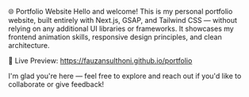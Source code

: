 🌐 Portfolio Website
Hello and welcome! This is my personal portfolio website, built entirely with Next.js, GSAP, and Tailwind CSS — without relying on any additional UI libraries or frameworks. It showcases my frontend animation skills, responsive design principles, and clean architecture.

🔗 Live Preview: <https://fauzansulthoni.github.io/portfolio>

I'm glad you're here — feel free to explore and reach out if you'd like to collaborate or give feedback!
